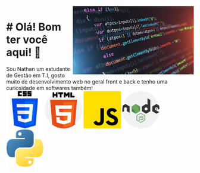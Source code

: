 <img src="./assets/0x0.jpg" width="325px" align="right">

<h1># Olá! Bom ter você aqui! 🤩</h1>
Sou Nathan um estudante de Gestão em T.I, 
gosto muito de desenvolvimento web no geral front 
e back e tenho uma curiosidade em softwares também!
<div>
<img src="./assets/css.png" width="100px" margin="5px">
<img src="./assets/html.png" width="100px" margin="5px">
<img src="./assets/js.png" width="100px" margin="5px">
<img src="./assets/node.png" width="100px" margin="5px">
<img src="./assets/python.png" width="100px" margin="5px">
</div>
